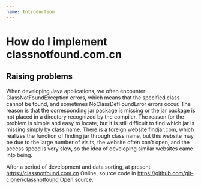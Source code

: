 ```yaml
---
name: Introduction
---
```


# How do I implement classnotfound.com.cn



## Raising problems

  When developing Java applications, we often encounter ClassNotFoundException errors, which means that the specified class cannot be found, and sometimes NoClassDefFoundError errors occur. The reason is that the corresponding jar package is missing or the jar package is not placed in a directory recognized by the compiler. The reason for the problem is simple and easy to locate, but it is still difficult to find which jar is missing simply by class name. There is a foreign website findjar.com, which realizes the function of finding jar through class name, but this website may be due to the large number of visits, the website often can't open, and the access speed is very slow, so the idea of developing similar websites came into being.

After a period of development and data sorting, at present https://classnotfound.com.cn Online, source code in https://github.com/git-cloner/classnotfound Open source.